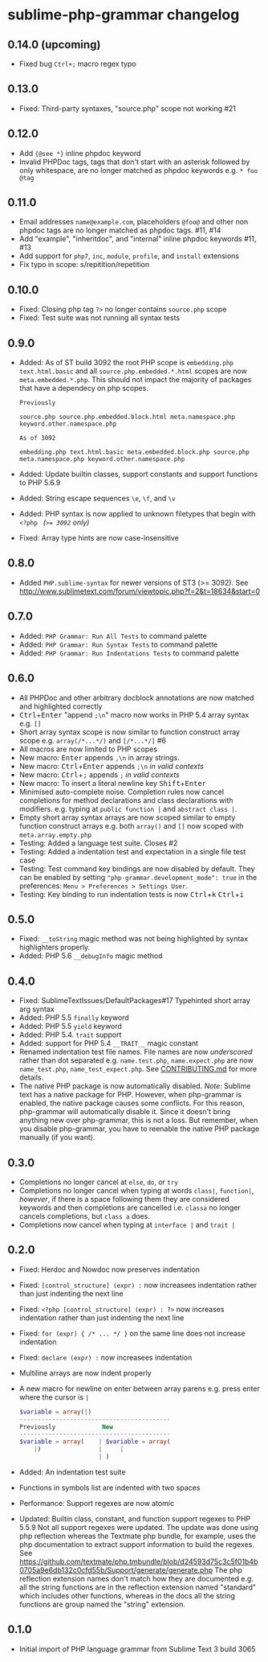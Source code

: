 # sublime-php-grammar changelog

## 0.14.0 (upcoming)

* Fixed bug `Ctrl+;` macro regex typo

## 0.13.0

* Fixed: Third-party syntaxes, "source.php" scope not working #21

## 0.12.0

* Add `{@see *}` inline phpdoc keyword
* Invalid PHPDoc tags, tags that don't start with an asterisk followed by only whitespace, are no longer matched as phpdoc keywords e.g. `* foo @tag`

## 0.11.0

* Email addresses `name@example.com`, placeholders `@foo@` and other non phpdoc tags are no longer matched as phpdoc tags. #11, #14
* Add "example", "inheritdoc", and "internal" inline phpdoc keywords #11, #13
* Add support for `php7`, `inc`, `module`, `profile`, and `install` extensions
* Fix typo in scope: s/repitition/repetition

## 0.10.0

* Fixed: Closing php tag `?>` no longer contains `source.php` scope
* Fixed: Test suite was not running all syntax tests

## 0.9.0

* Added: As of ST build 3092 the root PHP scope is `embedding.php text.html.basic` and all `source.php.embedded.*.html` scopes are now `meta.embedded.*.php`. This should not impact the majority of packages that have a dependecy on php scopes.

    ```
    Previously

    source.php source.php.embedded.block.html meta.namespace.php keyword.other.namespace.php

    As of 3092

    embedding.php text.html.basic meta.embedded.block.php source.php meta.namespace.php keyword.other.namespace.php
    ```

* Added: Update builtin classes, support constants and support functions to PHP 5.6.9
* Added: String escape sequences `\e`, `\f`, and `\v`
* Added: PHP syntax is now applied to unknown filetypes that begin with `<?php ` *(`>= 3092` only)*
* Fixed: Array type hints are now case-insensitive

## 0.8.0

* Added `PHP.sublime-syntax` for newer versions of ST3 (>= 3092). See http://www.sublimetext.com/forum/viewtopic.php?f=2&t=18634&start=0

## 0.7.0

* Added: `PHP Grammar: Run All Tests` to command palette
* Added: `PHP Grammar: Run Syntax Tests` to command palette
* Added: `PHP Grammar: Run Indentations Tests` to command palette

## 0.6.0

* All PHPDoc and other arbitrary docblock annotations are now matched and highlighted correctly
* <kbd>Ctrl</kbd>+<kbd>Enter</kbd> "append `;\n`" macro now works in PHP 5.4 array syntax e.g. `[]`
* Short array syntax scope is now similar to function construct array scope e.g. `array(/*...*/)` and `[/*...*/]` #6
* All macros are now limited to PHP scopes
* New macro: <kbd>Enter</kbd> appends `,\n` in array strings.
* New macro: <kbd>Ctrl</kbd>+<kbd>Enter</kbd> appends `;\n` *in valid contexts*
* New macro: <kbd>Ctrl</kbd>+<kbd>;</kbd> appends `;` *in valid contexts*
* New macro: To insert a literal newline key <kbd>Shift</kbd>+<kbd>Enter</kbd>
* Minimised auto-complete noise. Completion rules now cancel completions for method declarations and class declarations with modifiers. e.g. typing at `public function |` and `abstract class |`.
* Empty short array syntax arrays are now scoped similar to empty function construct arrays e.g. both `array()` and `[]` now scoped with `meta.array.empty.php`
* Testing: Added a language test suite. Closes #2
* Testing: Added a indentation test and expectation in a single file test case
* Testing: Test command key bindings are now disabled by default. They can be enabled by setting `"php-grammar.development_mode": true` in the preferences: `Menu > Preferences > Settings User`.
* Testing: Key binding to run indentation tests is now <kbd>Ctrl</kbd>+<kbd>k</kbd> <kbd>Ctrl</kbd>+<kbd>i</kbd>

## 0.5.0

* Fixed: `__toString` magic method was not being highlighted by syntax highlighters properly.
* Added: PHP 5.6 `__debugInfo` magic method

## 0.4.0

* Fixed: SublimeTextIssues/DefaultPackages#17 Typehinted short array arg syntax
* Added: PHP 5.5 `finally` keyword
* Added: PHP 5.5 `yield` keyword
* Added: PHP 5.4. `trait` support
* Added: support for PHP 5.4 `__TRAIT__` magic constant
* Renamed indentation test file names. File names are now *underscored* rather than dot separated e.g. `name.test.php`, `name.expect.php` are now `name_test.php`, `name_test_expect.php`. See [CONTRIBUTING.md](CONTRIBUTING.md) for more details.
* The native PHP package is now automatically disabled. _Note_: Sublime text has a native package for PHP. However, when php-grammar is enabled, the native package causes some conflicts. For this reason, php-grammar will automatically disable it. Since it doesn't bring anything new over php-grammar, this is not a loss. But remember, when you disable php-grammar, you have to reenable the native PHP package manually (if you want).

## 0.3.0

* Completions no longer cancel at `else`, `do`, or `try`
* Completions no longer cancel when typing at words `class|`, `function|`, *however*, if there is a space following them they are considered keywords and then completions are cancelled i.e. `classa` no longer cancels completions, but `class a` does.
* Completions now cancel when typing at `interface |` and `trait |`

## 0.2.0

* Fixed: Herdoc and Nowdoc now preserves indentation
* Fixed: `[control_structure] (expr) :` now increasees indentation rather than just indenting the next line
* Fixed: `<?php [control_structure] (expr) : ?>` now increases indentation rather than just indenting the next line
* Fixed: `for (expr) { /* ... */ }` on the same line does not increase indentation
* Fixed: `declare (expr) :` now increasees indentation
* Multiline arrays are now indent properly
* A new macro for newline on enter between array parens e.g. press enter where the cursor is `|`

    ```php
    $variable = array(|)
    ------------------------------------------
    Previously             New
    ------------------------------------------
    $variable = array(    | $variable = array(
        |)                |     |
                          | )
    ```

* Added: An indentation test suite
* Functions in symbols list are indented with two spaces
* Performance: Support regexes are now atomic
* Updated: Builtin class, constant, and function support regexes to PHP 5.5.9
  Not all support regexes were updated.
  The update was done using php reflection whereas the Textmate php bundle, for example, uses the php documentation to extract support information to build the regexes. See https://github.com/textmate/php.tmbundle/blob/d24593d75c3c5f01b4b0705a9e6db132c0cfd55b/Support/generate/generate.php
  The php reflection extension names don't match how they are documented e.g. all the string functions are in the reflection extension named "standard" which includes other functions, whereas in the docs all the string functions are group named the "string" extension.

## 0.1.0

* Initial import of PHP language grammar from Sublime Text 3 build 3065
